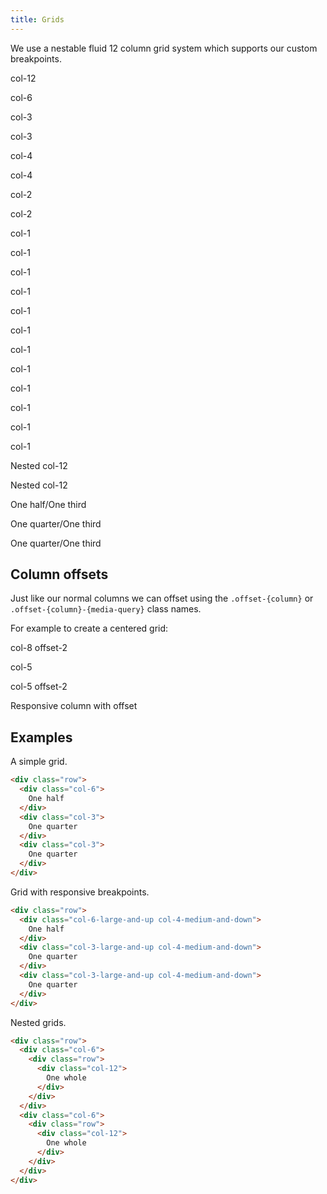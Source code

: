 ```yaml
---
title: Grids
---
```


We use a nestable fluid 12 column grid system which supports our custom breakpoints.

<div class="row">
  <div class="col-12">
    <p class="greybox">col-12</p>
  </div>
</div>
<div class="row">
  <div class="col-6">
    <p class="greybox">col-6</p>
  </div>
  <div class="col-3">
    <p class="greybox">col-3</p>
  </div>
  <div class="col-3">
    <p class="greybox">col-3</p>
  </div>
</div>
<div class="row">
  <div class="col-4">
    <p class="greybox">col-4</p>
  </div>
  <div class="col-4">
    <p class="greybox">col-4</p>
  </div>
  <div class="col-2">
    <p class="greybox">col-2</p>
  </div>
  <div class="col-2">
    <p class="greybox">col-2</p>
  </div>
</div>
<div class="row">
  <div class="col-1">
    <p class="greybox">col-1</p>
  </div>
  <div class="col-1">
    <p class="greybox">col-1</p>
  </div>
  <div class="col-1">
    <p class="greybox">col-1</p>
  </div>
  <div class="col-1">
    <p class="greybox">col-1</p>
  </div>
  <div class="col-1">
    <p class="greybox">col-1</p>
  </div>
  <div class="col-1">
    <p class="greybox">col-1</p>
  </div>
  <div class="col-1">
    <p class="greybox">col-1</p>
  </div>
  <div class="col-1">
    <p class="greybox">col-1</p>
  </div>
  <div class="col-1">
    <p class="greybox">col-1</p>
  </div>
  <div class="col-1">
    <p class="greybox">col-1</p>
  </div>
  <div class="col-1">
    <p class="greybox">col-1</p>
  </div>
  <div class="col-1">
    <p class="greybox">col-1</p>
  </div>
</div>
<div class="row">
  <div class="col-6">
    <div class="row">
      <div class="col-12">
        <p class="greybox">Nested col-12</p>
      </div>
    </div>
  </div>
  <div class="col-6">
    <div class="row">
      <div class="col-12">
        <p class="greybox">Nested col-12</p>
      </div>
    </div>
  </div>
</div>
<div class="row">
  <div class="col-6-large-and-up col-4-medium-and-down">
    <p class="greybox">One half/One third</p>
  </div>
  <div class="col-3-large-and-up col-4-medium-and-down">
    <p class="greybox">One quarter/One third</p>
  </div>
  <div class="col-3-large-and-up col-4-medium-and-down">
    <p class="greybox">One quarter/One third</p>
  </div>
</div>

## Column offsets

Just like our normal columns we can offset using the <code>.offset-{column}</code> or <code>.offset-{column}-{media-query}</code> class names.

For example to create a centered grid:

<div class="row">
  <div class="col-8 offset-2">
    <p class="greybox">col-8 offset-2</p>
  </div>
</div>
<div class="row">
  <div class="col-5">
    <p class="greybox">col-5</p>
  </div>
  <div class="col-5 offset-2">
    <p class="greybox">col-5 offset-2</p>
  </div>
</div>
<div class="row">
  <div class="col-6-medium-and-up offset-3-medium-and-up col-12-small">
    <p class="greybox">Responsive column with offset</p>
  </div>
</div>

## Examples

A simple grid.

```html
<div class="row">
  <div class="col-6">
    One half
  </div>
  <div class="col-3">
    One quarter
  </div>
  <div class="col-3">
    One quarter
  </div>
</div>
```

Grid with responsive breakpoints.

```html
<div class="row">
  <div class="col-6-large-and-up col-4-medium-and-down">
    One half
  </div>
  <div class="col-3-large-and-up col-4-medium-and-down">
    One quarter
  </div>
  <div class="col-3-large-and-up col-4-medium-and-down">
    One quarter
  </div>
</div>
```

Nested grids.

```html
<div class="row">
  <div class="col-6">
    <div class="row">
      <div class="col-12">
        One whole
      </div>
    </div>
  </div>
  <div class="col-6">
    <div class="row">
      <div class="col-12">
        One whole
      </div>
    </div>
  </div>
</div>
```
